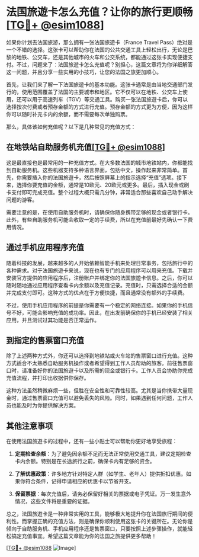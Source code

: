 # 法国旅遊卡怎么充值？让你的旅行更顺畅[[TG💪+ @esim1088](https://t.me/s/esim1088)]

如果你计划去法国旅游，那么拥有一张法国旅遊卡（France Travel Pass）绝对是一个不错的选择。这张卡可以帮助你在法国的公共交通工具上轻松出行，无论是巴黎的地铁、公交车，还是其他城市的火车和公交系统，都能通过这张卡实现便捷支付。不过，问题来了：法国旅遊卡怎么充值呢？别担心，这篇文章将为你详细解答这一问题，并且分享一些实用的小技巧，让您的法国之旅更加顺心。

首先，让我们来了解一下法国旅遊卡的基本功能。这张卡通常是由当地交通部门发行的，使用范围覆盖了法国的主要城市和地区。它不仅可以在地铁、公交车上使用，还可以用于高速列车（TGV）等交通工具。购买一张法国旅遊卡后，你可以选择按次付费或者预存金额的方式进行充值。预存金额的方式更为方便，因为这样你可以随时补充卡内的余额，而不需要每次单独购票。

那么，具体该如何充值呢？以下是几种常见的充值方式：

## 在地铁站自助服务机充值[[TG💪+ @esim1088](https://t.me/s/esim1088)]

这是最直接也是最常用的一种充值方式。在大多数法国的城市地铁站内，你都能找到自助服务机。这些机器支持多种语言界面，包括中文，操作起来非常简单。首先，你需要插入你的法国旅遊卡，然后按照屏幕上的指示选择“充值”选项。接下来，选择你要充值的金额，通常是10欧元、20欧元或更多。最后，插入现金或刷卡支付即可完成充值。整个过程大概只需几分钟，非常适合那些喜欢自己动手解决问题的游客。

需要注意的是，在使用自助服务机时，请确保你随身携带足够的现金或者银行卡。此外，有些自助服务机可能会收取一定的手续费，所以在充值前最好先确认一下费用情况。

## 通过手机应用程序充值

随着科技的发展，越来越多的人开始依赖智能手机来处理日常事务，包括旅行中的各种需求。对于法国旅遊卡来说，现在也有专门的应用程序可以用来充值。下载并安装官方提供的应用程序后，注册账户并绑定你的法国旅遊卡信息。之后，你可以随时随地通过应用程序查看卡内余额以及充值记录。充值时，只需选择合适的金额并完成支付即可。这种方式的优点在于方便快捷，而且通常没有额外的手续费。

不过，使用手机应用程序的前提是你需要有一个稳定的网络连接。如果你的手机信号不好，可能会影响充值的成功率。因此，在出发前确保你的手机已经安装了相关应用，并且测试过其功能是否正常运作。

## 到指定的售票窗口充值

除了上述两种方式外，你还可以选择到地铁站或火车站的售票窗口进行充值。这种方式适合不太熟悉自助服务机操作或者希望得到工作人员帮助的旅客。前往售票窗口时，请准备好你的法国旅遊卡以及所需的现金或银行卡。工作人员会协助你完成充值流程，并打印出收据供你保存。

这种方法虽然稍微麻烦一些，但胜在安全性和可靠性较高。尤其是当你携带大量现金时，通过售票窗口充值可以避免丢失的风险。同时，如果遇到任何问题，工作人员也能及时为你提供解决方案。

## 其他注意事项

在使用法国旅遊卡的过程中，还有一些小贴士可以帮助你更好地享受旅程：

1. **定期检查余额**：为了避免因余额不足而无法正常使用交通工具，建议定期检查卡内余额。特别是在长途旅行之前，确保卡内有足够的资金。
   
2. **了解优惠政策**：许多地方针对特定人群（如学生、老年人）提供折扣优惠。如果你符合条件，记得申请相应的优惠卡以节省开支。

3. **保留票据**：每次充值后，请务必保留好相关的票据或电子凭证。万一发生意外情况，这些文件将是重要的证据。

总之，法国旅遊卡是一种非常实用的工具，能够极大地提升你在法国旅行期间的便利性。而掌握正确的充值方法，则是确保你顺利使用这张卡的关键所在。无论你是倾向于自助服务机、手机应用程序还是售票窗口，只要按照上述步骤操作，就能轻松搞定充值事宜。希望这篇文章能为你的法国之旅提供更多帮助！

[[TG💪+ @esim1088](https://t.me/s/esim1088) ![Image](https://i.postimg.cc/4NQfJmqS/Snipaste-2025-05-13-00-14-12.png)]